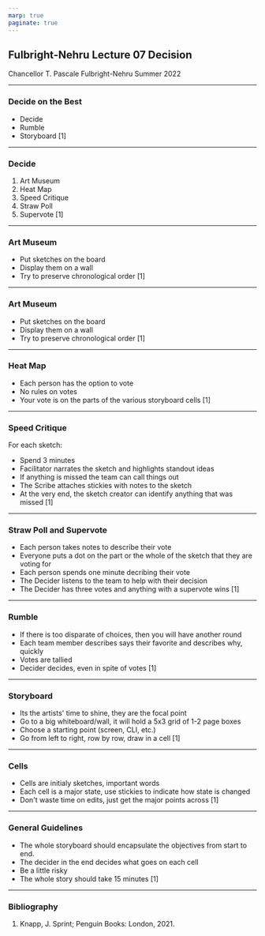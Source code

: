 ```yaml
---
marp: true
paginate: true
---
```


## Fulbright-Nehru Lecture 07 Decision

Chancellor T. Pascale
Fulbright-Nehru
Summer 2022

-------------------------------

### Decide on the Best

- Decide
- Rumble
- Storyboard
[1]

-------------------------------

### Decide

1. Art Museum
2. Heat Map
3. Speed Critique
4. Straw Poll
5. Supervote
[1]

-------------------------------

### Art Museum

- Put sketches on the board
- Display them on a wall
- Try to preserve chronological order
[1]

-------------------------------

### Art Museum

- Put sketches on the board
- Display them on a wall
- Try to preserve chronological order
[1]

-------------------------------

### Heat Map

- Each person has the option to vote
- No rules on votes
- Your vote is on the parts of the various storyboard cells
[1]

-------------------------------

### Speed Critique

For each sketch:
- Spend 3 minutes
- Facilitator narrates the sketch and highlights standout ideas
- If anything is missed the team can call things out
- The Scribe attaches stickies with notes to the sketch
- At the very end, the sketch creator can identify anything that was missed
[1]

-------------------------------

### Straw Poll and Supervote

- Each person takes notes to describe their vote
- Everyone puts a dot on the part or the whole of the sketch that they are voting for
- Each person spends one minute decribing their vote
- The Decider listens to the team to help with their decision
- The Decider has three votes and anything with a supervote wins
[1]

-------------------------------

### Rumble

- If there is too disparate of choices, then you will have another round
- Each team member describes says their favorite and describes why, quickly
- Votes are tallied
- Decider decides, even in spite of votes
[1]

-------------------------------

### Storyboard

- Its the artists' time to shine, they are the focal point
- Go to a big whiteboard/wall, it will hold a 5x3 grid of 1-2 page boxes
- Choose a starting point (screen, CLI, etc.)
- Go from left to right, row by row, draw in a cell
[1]

-------------------------------

### Cells

- Cells are initialy sketches, important words
- Each cell is a major state, use stickies to indicate how state is changed
- Don't waste time on edits, just get the major points across
[1]

-------------------------------

### General Guidelines

- The whole storyboard should encapsulate the objectives from start to end.
- The decider in the end decides what goes on each cell
- Be a little risky
- The whole story should take 15 minutes
[1]

-------------------------------
### Bibliography

1. Knapp, J. Sprint; Penguin Books: London, 2021.